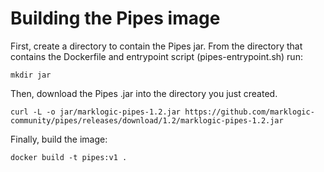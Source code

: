 # Building the Pipes image 

First, create a directory to contain the Pipes jar. From the directory that contains the Dockerfile and entrypoint script (pipes-entrypoint.sh) run:

``mkdir jar``

Then, download the Pipes .jar into the directory you just created.

``curl -L -o jar/marklogic-pipes-1.2.jar https://github.com/marklogic-community/pipes/releases/download/1.2/marklogic-pipes-1.2.jar``

Finally, build the image:

``docker build -t pipes:v1 .``